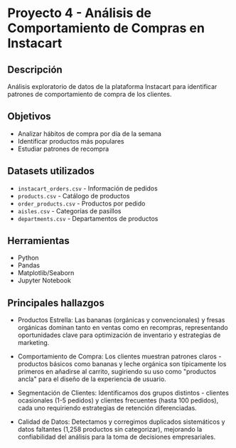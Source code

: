 # Proyecto 4 - Análisis de Comportamiento de Compras en Instacart

## Descripción
Análisis exploratorio de datos de la plataforma Instacart para identificar patrones de comportamiento de compra de los clientes.

## Objetivos
- Analizar hábitos de compra por día de la semana
- Identificar productos más populares
- Estudiar patrones de recompra

## Datasets utilizados
- `instacart_orders.csv` - Información de pedidos
- `products.csv` - Catálogo de productos
- `order_products.csv` - Productos por pedido
- `aisles.csv` - Categorías de pasillos
- `departments.csv` - Departamentos de productos

## Herramientas
- Python
- Pandas
- Matplotlib/Seaborn
- Jupyter Notebook

## Principales hallazgos
- Productos Estrella: Las bananas (orgánicas y convencionales) y fresas orgánicas dominan tanto en ventas como en recompras, representando oportunidades clave para optimización de inventario y estrategias de marketing.

- Comportamiento de Compra: Los clientes muestran patrones claros - productos básicos como bananas y leche orgánica son típicamente los primeros en añadirse al carrito, sugiriendo su uso como "productos ancla" para el diseño de la experiencia de usuario.

- Segmentación de Clientes: Identificamos dos grupos distintos - clientes ocasionales (1-5 pedidos) y clientes frecuentes (hasta 100 pedidos), cada uno requiriendo estrategias de retención diferenciadas.

- Calidad de Datos: Detectamos y corregimos duplicados sistemáticos y datos faltantes (1,258 productos sin categorizar), mejorando la confiabilidad del análisis para la toma de decisiones empresariales.

